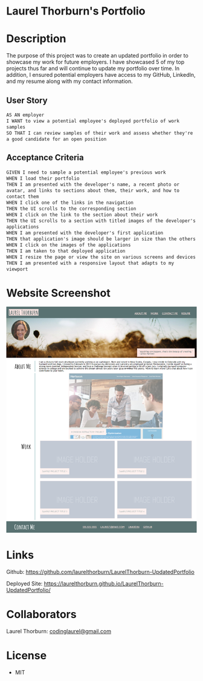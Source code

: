 # Laurel Thorburn's Portfolio

# Description
The purpose of this project was to create an updated portfolio in order to showcase my work for future employers. I have showcased 5 of my top projects thus far and will continue to update my portfolio over time. In addition, I ensured potential employers have access to my GitHub, LinkedIn, and my resume along with my contact information.

## User Story

```
AS AN employer
I WANT to view a potential employee's deployed portfolio of work samples
SO THAT I can review samples of their work and assess whether they're a good candidate for an open position
```


## Acceptance Criteria

```
GIVEN I need to sample a potential employee's previous work
WHEN I load their portfolio
THEN I am presented with the developer's name, a recent photo or avatar, and links to sections about them, their work, and how to contact them
WHEN I click one of the links in the navigation
THEN the UI scrolls to the corresponding section
WHEN I click on the link to the section about their work
THEN the UI scrolls to a section with titled images of the developer's applications
WHEN I am presented with the developer's first application
THEN that application's image should be larger in size than the others
WHEN I click on the images of the applications
THEN I am taken to that deployed application
WHEN I resize the page or view the site on various screens and devices
THEN I am presented with a responsive layout that adapts to my viewport
```

# Website Screenshot

![Screenshot of Laurel Thorburn's Portfolio](Assets/images/LTScreenshot.png)

# Links

Github: https://github.com/laurelthorburn/LaurelThorburn-UpdatedPortfolio

Deployed Site: https://laurelthorburn.github.io/LaurelThorburn-UpdatedPortfolio/

# Collaborators

Laurel Thorburn: codinglaurel@gmail.com

# License
* MIT
